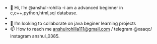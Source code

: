 - 👋 Hi, I’m @anshul-rohilla
-i am a advanced beginner in c,c++,python,html,sql database. 
- 
- 💞️ I’m looking to collaborate on java beginer learning projects
- 📫 How to reach me anshulrohilla111@gmail.com / telegram @xaaqc/ instagram anshul_0385.

<!---
anshul-rohilla4/anshul-rohilla4 is a ✨ special ✨ repository because its `README.md` (this file) appears on your GitHub profile.
You can click the Preview link to take a look at your changes.
--->
